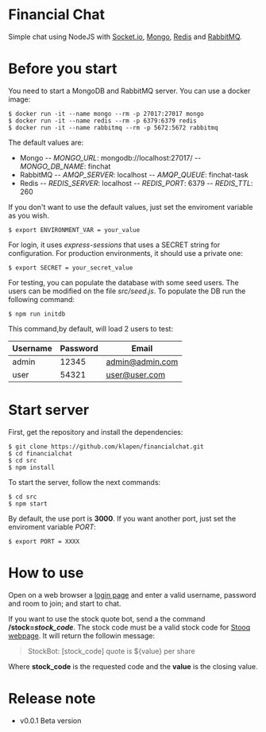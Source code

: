 # Financial Chat

Simple chat using NodeJS with [Socket.io](https://socket.io/), [Mongo](https://www.mongodb.com/), [Redis](https://redis.io/) and [RabbitMQ](https://www.rabbitmq.com/).

# Before you start

You need to start a MongoDB and RabbitMQ server. You can use a docker image:

```
$ docker run -it --name mongo --rm -p 27017:27017 mongo
$ docker run -it --name redis --rm -p 6379:6379 redis
$ docker run -it --name rabbitmq --rm -p 5672:5672 rabbitmq
```

The default values are:
- Mongo
-- *MONGO_URL*: mongodb://localhost:27017/
-- *MONGO_DB_NAME*: finchat
- RabbitMQ
-- *AMQP_SERVER*: localhost
-- *AMQP_QUEUE*: finchat-task
- Redis
-- *REDIS_SERVER*: localhost
-- *REDIS_PORT*: 6379
-- *REDIS_TTL*: 260

If you don't want to use the default values, just set the enviroment variable as you wish.

```
$ export ENVIRONMENT_VAR = your_value
```

For login, it uses *express-sessions* that uses a SECRET string for configuration. For production environments, it should use a private one:

```
$ export SECRET = your_secret_value
```

For testing, you can populate the database with some seed users. The users can be modified on the file *src/seed.js*. To populate the DB run the following command:

```
$ npm run initdb
```

This command,by default, will load 2 users to test:

| Username  | Password | Email		 |
|-----------|----------|-----------------|
| admin     | 12345    | admin@admin.com |
| user	    | 54321    | user@user.com   |

# Start server

First, get the repository and install the dependencies:

```
$ git clone https://github.com/klapen/financialchat.git
$ cd financialchat
$ cd src
$ npm install
```

To start the server, follow the next commands:

```
$ cd src
$ npm start
```

By default, the use port is **3000**. If you want another port, just set the enviroment variable *PORT*:

```
$ export PORT = XXXX
```

# How to use

Open on a web browser a [login page](http://127.0.0.1:8000/) and enter a valid username, password and room to join; and start to chat.

If you want to use the stock quote bot, send a the command __/stock=*stock_code*__. The stock code must be a valid stock code for [Stooq webpage](https://stooq.com/). It will return the followin message:

> StockBot: [stock_code] quote is ${value} per share

Where **stock_code** is the requested code and the **value** is the closing value.

# Release note

- v0.0.1 Beta version
